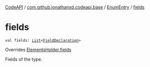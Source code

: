 [CodeAPI](../../index.md) / [com.github.jonathanxd.codeapi.base](../index.md) / [EnumEntry](index.md) / [fields](.)

# fields

`val fields: `[`List`](https://kotlinlang.org/api/latest/jvm/stdlib/kotlin.collections/-list/index.html)`<`[`FieldDeclaration`](../-field-declaration/index.md)`>`

Overrides [ElementsHolder.fields](../-elements-holder/fields.md)

Fields of the type.

